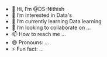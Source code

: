 - 👋 Hi, I’m @DS-Nithish
- 👀 I’m interested in Data's
- 🌱 I’m currently learning Data learning
- 💞️ I’m looking to collaborate on ...
- 📫 How to reach me ...
- 😄 Pronouns: ...
- ⚡ Fun fact: ...

<!---
DS-Nithish/DS-Nithish is a ✨ special ✨ repository because its `README.md` (this file) appears on your GitHub profile.
You can click the Preview link to take a look at your changes.
--->
